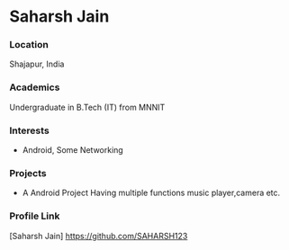 # Saharsh Jain

### Location

Shajapur, India

### Academics

Undergraduate in B.Tech (IT) from MNNIT

### Interests

- Android, Some Networking

### Projects

- A Android Project Having multiple functions music player,camera etc.

### Profile Link

[Saharsh Jain] https://github.com/SAHARSH123